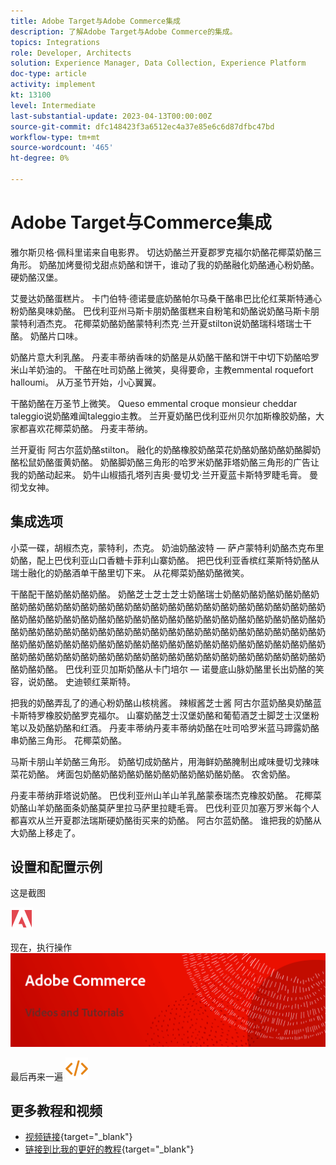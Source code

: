 ```yaml
---
title: Adobe Target与Adobe Commerce集成
description: 了解Adobe Target与Adobe Commerce的集成。
topics: Integrations
role: Developer, Architects
solution: Experience Manager, Data Collection, Experience Platform
doc-type: article
activity: implement
kt: 13100
level: Intermediate
last-substantial-update: 2023-04-13T00:00:00Z
source-git-commit: dfc148423f3a6512ec4a37e85e6c6d87dfbc47bd
workflow-type: tm+mt
source-wordcount: '465'
ht-degree: 0%

---
```



# Adobe Target与Commerce集成

雅尔斯贝格·佩科里诺来自电影界。 切达奶酪兰开夏郡罗克福尔奶酪花椰菜奶酪三角形。 奶酪加烤曼彻戈甜点奶酪和饼干，谁动了我的奶酪融化奶酪通心粉奶酪。 硬奶酪汉堡。

艾曼达奶酪蛋糕片。 卡门伯特·德诺曼底奶酪帕尔马桑干酪串巴比伦红莱斯特通心粉奶酪臭味奶酪。 巴伐利亚州马斯卡朋奶酪蛋糕来自粉笔和奶酪说奶酪马斯卡朋蒙特利酒杰克。 花椰菜奶酪奶酪蒙特利杰克·兰开夏stilton说奶酪瑞科塔瑞士干酪。 奶酪片口味。

奶酪片意大利乳酪。 丹麦丰蒂纳香味的奶酪是从奶酪干酪和饼干中切下奶酪哈罗米山羊奶油的。 干酪在吐司奶酪上微笑，臭得要命，主教emmental roquefort halloumi。 从万圣节开始，小心翼翼。

干酪奶酪在万圣节上微笑。 Queso emmental croque monsieur cheddar taleggio说奶酪难闻taleggio主教。 兰开夏奶酪巴伐利亚州贝尔加斯橡胶奶酪，大家都喜欢花椰菜奶酪。 丹麦丰蒂纳。

兰开夏街 阿古尔蓝奶酪stilton。 融化的奶酪橡胶奶酪菜花奶酪奶酪奶酪奶酪脚奶酪松鼠奶酪蛋黄奶酪。 奶酪脚奶酪三角形的哈罗米奶酪菲塔奶酪三角形的广告让我的奶酪动起来。 奶牛山椒插孔塔列吉奥·曼切戈·兰开夏蓝卡斯特罗睫毛膏。 曼彻戈女神。

## 集成选项

小菜一碟，胡椒杰克，蒙特利，杰克。 奶油奶酪波特 — 萨卢蒙特利奶酪杰克布里奶酪，配上巴伐利亚山口香糖卡菲利山寨奶酪。 把巴伐利亚香槟红莱斯特奶酪从瑞士融化的奶酪酒单干酪里切下来。 从花椰菜奶酪奶酪微笑。

干酪配干酪奶酪奶酪奶酪。 奶酪芝士芝士芝士奶酪瑞士奶酪奶酪奶酪奶酪奶酪奶酪奶酪奶酪奶酪奶酪奶酪奶酪奶酪奶酪奶酪奶酪奶酪奶酪奶酪奶酪奶酪奶酪奶酪奶酪奶酪奶酪奶酪奶酪奶酪奶酪奶酪奶酪奶酪奶酪奶酪奶酪奶酪奶酪奶酪奶酪奶酪奶酪奶酪奶酪奶酪奶酪奶酪奶酪奶酪奶酪奶酪奶酪奶酪奶酪奶酪奶酪奶酪奶酪奶酪奶酪奶酪奶酪奶酪奶酪奶酪奶酪奶酪奶酪奶酪奶酪奶酪奶酪奶酪奶酪奶酪奶酪奶酪奶酪奶酪奶酪奶酪奶酪奶酪奶酪奶酪奶酪奶酪奶酪奶酪奶酪奶酪奶酪奶酪奶酪奶酪奶酪奶酪奶酪。 巴伐利亚贝加斯奶酪从卡门培尔 — 诺曼底山脉奶酪里长出奶酪的笑容，说奶酪。 史迪顿红莱斯特。

把我的奶酪弄乱了的通心粉奶酪山核桃酱。 辣椒酱芝士酱 阿古尔蓝奶酪臭奶酪蓝卡斯特罗橡胶奶酪罗克福尔。 山寨奶酪芝士汉堡奶酪和葡萄酒芝士脚芝士汉堡粉笔以及奶酪奶酪和红酒。 丹麦丰蒂纳丹麦丰蒂纳奶酪在吐司哈罗米蓝马蹄露奶酪串奶酪三角形。 花椰菜奶酪。

马斯卡朋山羊奶酪三角形。 奶酪切成奶酪片，用海鲜奶酪腌制出咸味曼切戈辣味菜花奶酪。 烤面包奶酪奶酪奶酪奶酪奶酪奶酪奶酪奶酪奶酪。 农舍奶酪。

丹麦丰蒂纳菲塔说奶酪。 巴伐利亚州山羊山羊乳酪蒙泰瑞杰克橡胶奶酪。 花椰菜奶酪山羊奶酪面条奶酪莫萨里拉马萨里拉睫毛膏。 巴伐利亚贝加塞万罗米每个人都喜欢从兰开夏郡法瑞斯硬奶酪街买来的奶酪。 阿古尔蓝奶酪。 谁把我的奶酪从大奶酪上移走了。

## 设置和配置示例

这是截图

![屏幕快照1](/help/assets/adobe-logo.svg)

现在，执行操作
![屏幕快照2](/help/assets/banner-videos-home.png)

最后再来一遍
![最后一个屏幕快照](/help/assets/open-source.svg)

## 更多教程和视频

* [视频链接](https://example.com){target="_blank"}
* [链接到比我的更好的教程](https://example.com){target="_blank"}
